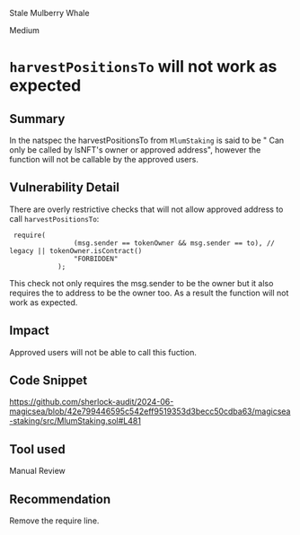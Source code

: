 Stale Mulberry Whale

Medium

# `harvestPositionsTo` will not work as expected

## Summary
In the natspec the harvestPositionsTo from `MlumStaking` is said to be " Can only be called by lsNFT's owner or approved address", however the function will not be callable by the approved users.
## Vulnerability Detail
There are overly restrictive checks that will not allow approved address to call `harvestPositionsTo`:
```solidity
 require(
                (msg.sender == tokenOwner && msg.sender == to), // legacy || tokenOwner.isContract()
                "FORBIDDEN"
            );
``` 
This check not only requires the msg.sender to be the owner but it also requires the to address to be the owner too.
As a result the function will not work as expected.
## Impact
Approved users will not be able to call this fuction.
## Code Snippet
https://github.com/sherlock-audit/2024-06-magicsea/blob/42e799446595c542eff9519353d3becc50cdba63/magicsea-staking/src/MlumStaking.sol#L481
## Tool used

Manual Review

## Recommendation
Remove the require line.